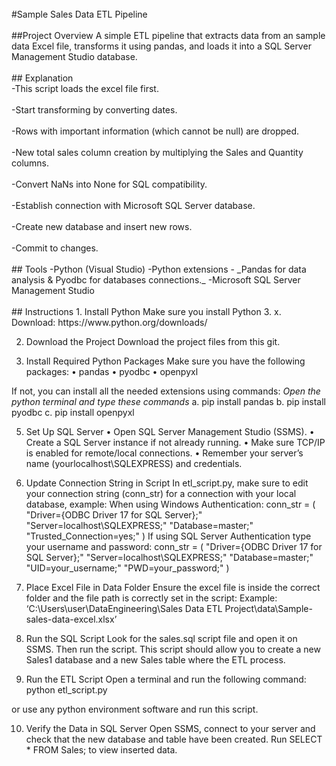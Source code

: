 <br>
#Sample Sales Data ETL Pipeline
<br/>

<br>
##Project Overview 
A simple ETL pipeline that extracts data from an sample data Excel file, transforms it using pandas, and loads it into a SQL Server Management Studio database.
<br/>

<br>
## Explanation
<br>-This script loads the excel file first.<br/>
<br>-Start transforming by converting dates.<br/>
<br>-Rows with important information (which cannot be null) are dropped. <br/>
<br>-New total sales column creation by multiplying the Sales and Quantity columns.<br/>
<br>-Convert NaNs into None for SQL compatibility.<br/>
<br>-Establish connection with Microsoft SQL Server database. <br/>
<br>-Create new database and insert new rows.<br/>
<br>-Commit to changes.<br/>


<br>
## Tools
-Python (Visual Studio)
-Python extensions - _Pandas for data analysis & Pyodbc for databases connections._
-Microsoft SQL Server Management Studio
<br/>

<br>
## Instructions
1. Install Python 
Make sure you install Python 3. x.
Download: https://www.python.org/downloads/

2. Download the Project
Download the project files from this git.

3. Install Required Python Packages
Make sure you have the following packages:
•	pandas
•	pyodbc
•	openpyxl

If not, you can install all the needed extensions using commands:
*Open the python terminal and type these commands*
a. pip install pandas 
b. pip install pyodbc 
c. pip install openpyxl

5. Set Up SQL Server
•	Open SQL Server Management Studio (SSMS).
•	Create a SQL Server instance if not already running.
•	Make sure TCP/IP is enabled for remote/local connections.
•	Remember your server’s name (yourlocalhost\\SQLEXPRESS) and credentials.

6. Update Connection String in Script
In etl_script.py, make sure to edit your connection string (conn_str) for a connection with your local database, example:
When using Windows Authentication:
conn_str = (
    "Driver={ODBC Driver 17 for SQL Server};"
    "Server=localhost\\SQLEXPRESS;"
    "Database=master;" 
    "Trusted_Connection=yes;" 
)
If using SQL Server Authentication type your username and password:
conn_str = (
    "Driver={ODBC Driver 17 for SQL Server};"
    "Server=localhost\\SQLEXPRESS;"
    "Database=master;"
    "UID=your_username;"
    "PWD=your_password;"
)

7. Place Excel File in Data Folder
Ensure the excel file is inside the correct folder and the file path is correctly set in the script:
Example: ‘C:\Users\user\DataEngineering\Sales Data ETL Project\data\Sample-sales-data-excel.xlsx’

8. Run the SQL Script
Look for the sales.sql script file and open it on SSMS. Then run the script. 
This script should allow you to create a new Sales1 database and a new Sales table where the ETL process. 

9. Run the ETL Script
Open a terminal and run the following command:
python etl_script.py

or use any python environment software and run this script.

10. Verify the Data in SQL Server
Open SSMS, connect to your server and check that the new database and table have been created. Run SELECT * FROM Sales; to view inserted data.
<br/>
